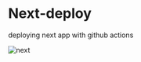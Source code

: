 # Next-deploy
deploying next app with github actions

![next](https://miro.medium.com/max/1000/1*KDMx1YspSrBcFJG-NDZgDg.png)
